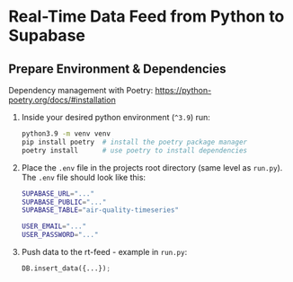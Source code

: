 # Real-Time Data Feed from Python to Supabase

## Prepare Environment & Dependencies

Dependency management with Poetry: https://python-poetry.org/docs/#installation

1. Inside your desired python environment (`^3.9`) run:

    ```bash
    python3.9 -m venv venv
    pip install poetry  # install the poetry package manager
    poetry install      # use poetry to install dependencies
    ```

2. Place the `.env` file in the projects root directory (same level as `run.py`). The `.env` file should look like this:

    ```bash
    SUPABASE_URL="..."
    SUPABASE_PUBLIC="..."
    SUPABASE_TABLE="air-quality-timeseries"

    USER_EMAIL="..."
    USER_PASSWORD="..."
    ```

3. Push data to the rt-feed - example in `run.py`:

    ```python
    DB.insert_data({...});
    ```
